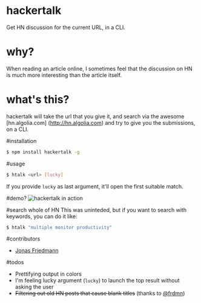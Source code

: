hackertalk
==========

Get HN discussion for the current URL, in a CLI.

# why?

When reading an article online, I sometimes feel that the discussion on HN is much more interesting than the article itself. 

# what's this?

hackertalk will take the url that you give it, and search via the awesome [hn.algolia.com]
(http://hn.algolia.com) and try to give you the submissions, on a CLI.

#installation
```sh
$ npm install hackertalk -g
```

#usage
```sh
$ htalk <url> [lucky]
```

If you provide `lucky` as last argument, it'll open the first suitable match.

#demo?
![hackertalk in action](https://i.imgur.com/zW7GVme.gif)

#search whole of HN
This was uninteded,  but if you want to search with keywords, you can do it like:

```sh
$ htalk "multiple monitor productivity"
```

#contributors
- [Jonas Friedmann](https://github.com/frdmn)

#todos

* Prettifying output in colors
* I'm feeling lucky argument (`lucky`) to launch the top result without asking the user
* ~~Filtering out old HN posts that cause blank titles~~ (thanks to [@frdmn](https://github.com/frdmn))
